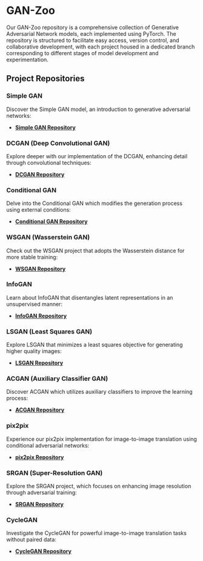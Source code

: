 # GAN-Zoo

Our GAN-Zoo repository is a comprehensive collection of Generative Adversarial Network models, each implemented using PyTorch. The repository is structured to facilitate easy access, version control, and collaborative development, with each project housed in a dedicated branch corresponding to different stages of model development and experimentation.

## Project Repositories

### Simple GAN
Discover the Simple GAN model, an introduction to generative adversarial networks:
- **[Simple GAN Repository](https://github.com/atikul-islam-sajib/GPSG)**

### DCGAN (Deep Convolutional GAN)
Explore deeper with our implementation of the DCGAN, enhancing detail through convolutional techniques:
- **[DCGAN Repository](https://github.com/atikul-islam-sajib/GPDSG)**

### Conditional GAN
Delve into the Conditional GAN which modifies the generation process using external conditions:
- **[Conditional GAN Repository](https://github.com/atikul-islam-sajib/GPCGAN)**

### WSGAN (Wasserstein GAN)
Check out the WSGAN project that adopts the Wasserstein distance for more stable training:
- **[WSGAN Repository](https://github.com/atikul-islam-sajib/GPWGAN)**

### InfoGAN
Learn about InfoGAN that disentangles latent representations in an unsupervised manner:
- **[InfoGAN Repository](https://github.com/atikul-islam-sajib/InfoGAN)**

### LSGAN (Least Squares GAN)
Explore LSGAN that minimizes a least squares objective for generating higher quality images:
- **[LSGAN Repository](https://github.com/atikul-islam-sajib/LSGAN)**

### ACGAN (Auxiliary Classifier GAN)
Discover ACGAN which utilizes auxiliary classifiers to improve the learning process:
- **[ACGAN Repository](https://github.com/atikul-islam-sajib/AC-GAN)**

### pix2pix
Experience our pix2pix implementation for image-to-image translation using conditional adversarial networks:
- **[pix2pix Repository](https://github.com/atikul-islam-sajib/pix2pix)**

### SRGAN (Super-Resolution GAN)
Explore the SRGAN project, which focuses on enhancing image resolution through adversarial training:
- **[SRGAN Repository](https://github.com/atikul-islam-sajib/SRGAN)**

### CycleGAN
Investigate the CycleGAN for powerful image-to-image translation tasks without paired data:
- **[CycleGAN Repository](https://github.com/atikul-islam-sajib/CycleGAN)**
